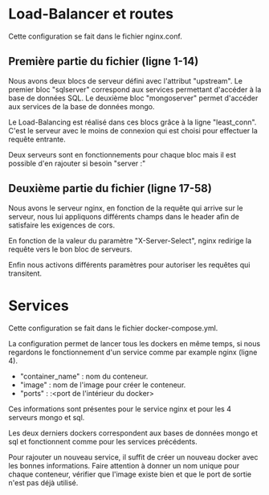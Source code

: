 # Load-Balancer et routes

Cette configuration se fait dans le fichier nginx.conf. 

## Première partie du fichier (ligne 1-14)

Nous avons deux blocs de serveur défini avec l'attribut "upstream". Le premier bloc "sqlserver" correspond aux services permettant d'accéder à la base de données SQL. Le deuxième bloc "mongoserver" permet d'accéder aux services de la base de données mongo. 

Le Load-Balancing est réalisé dans ces blocs grâce à la ligne "least_conn". C'est le serveur avec le moins de connexion qui est choisi pour effectuer la requête entrante. 

Deux serveurs sont en fonctionnements pour chaque bloc mais il est possible d'en rajouter si besoin "server <adresse serveur>:<port serveur>"

## Deuxième partie du fichier (ligne 17-58)

Nous avons le serveur nginx, en fonction de la requête qui arrive sur le serveur, nous lui appliquons différents champs dans le header afin de satisfaire les exigences de cors. 

En fonction de la valeur du paramètre "X-Server-Select", nginx redirige la requête vers le bon bloc de serveurs. 

Enfin nous activons différents paramètres pour autoriser les requêtes qui transitent.

# Services

Cette configuration se fait dans le fichier docker-compose.yml.

La configuration permet de lancer tous les dockers en même temps, si nous regardons le fonctionnement d'un service comme par example nginx (ligne 4). 
- "container_name" : nom du conteneur.
- "image" : nom de l'image pour créer le conteneur.
- "ports" : <port de sortie du conteneur>:<port de l'intérieur du docker>


Ces informations sont présentes pour le service nginx et pour les 4 serveurs mongo et sql. 

Les deux derniers dockers correspondent aux bases de données mongo et sql et fonctionnent comme pour les services précédents. 

Pour rajouter un nouveau service, il suffit de créer un nouveau docker avec les bonnes informations. Faire attention à donner un nom unique pour chaque conteneur, vérifier que l'image existe bien et que le port de sortie n'est pas déjà utilisé.

